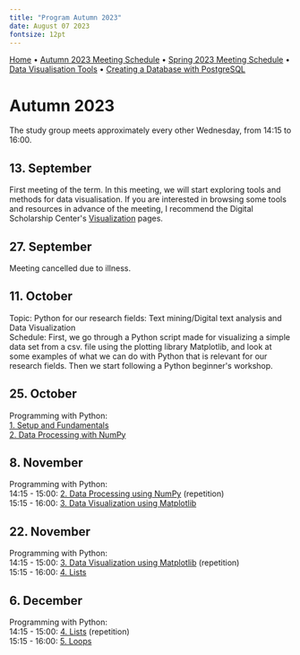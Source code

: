 ```yaml
---
title: "Program Autumn 2023"
date: August 07 2023
fontsize: 12pt
---
```


[Home](/) &bull; [Autumn 2023 Meeting Schedule](/ProgramAutumn23.md) &bull; [Spring 2023 Meeting Schedule](/ProgramSpring23.md) &bull; [Data Visualisation Tools](/DataVisualisation.md) &bull; [Creating a Database with PostgreSQL](/PostgreSQL1.md) 


# Autumn 2023

The study group meets approximately every other Wednesday, from 14:15 to 16:00.

## 13. September
First meeting of the term. In this meeting, we will start exploring tools and methods for data visualisation. If you are interested in browsing some tools and resources in advance of the meeting, I recommend the Digital Scholarship Center's [Visualization](https://www.ub.uio.no/english/libraries/dsc/research-methods/visualization/) pages.

## 27. September
Meeting cancelled due to illness.

## 11. October
Topic: Python for our research fields: Text mining/Digital text analysis and Data Visualization
<br>
Schedule: First, we go through a Python script made for visualizing a simple data set from a csv. file using the plotting library Matplotlib, and look at some examples of what we can do with Python that is relevant for our research fields. 
Then we start following a Python beginner's workshop.

## 25. October
Programming with Python: 
<br>
[1. Setup and Fundamentals](https://swcarpentry.github.io/python-novice-inflammation/01-intro.html)
<br>
[2. Data Processing with NumPy](https://swcarpentry.github.io/python-novice-inflammation/01-intro.html)

## 8. November
Programming with Python:
<br>
14:15 - 15:00: [2. Data Processing using NumPy](https://swcarpentry.github.io/python-novice-inflammation/01-intro.html) (repetition)
<br>
15:15 - 16:00: [3. Data Visualization using Matplotlib](https://swcarpentry.github.io/python-novice-inflammation/03-matplotlib.html)

## 22. November
Programming with Python:
<br>
14:15 - 15:00: [3. Data Visualization using Matplotlib](https://swcarpentry.github.io/python-novice-inflammation/03-matplotlib.html) (repetition)
<br>
15:15 - 16:00: [4. Lists](https://swcarpentry.github.io/python-novice-inflammation/04-lists.html)

## 6. December
Programming with Python:
<br>
14:15 - 15:00: [4. Lists](https://swcarpentry.github.io/python-novice-inflammation/04-lists.html) (repetition)
<br>
15:15 - 16:00: [5. Loops](https://swcarpentry.github.io/python-novice-inflammation/05-loop.html)
